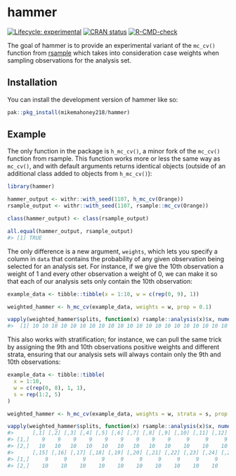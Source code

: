 
<!-- README.md is generated from README.Rmd. Please edit that file -->

# hammer

<!-- badges: start -->

[![Lifecycle:
experimental](https://img.shields.io/badge/lifecycle-experimental-orange.svg)](https://lifecycle.r-lib.org/articles/stages.html#experimental)
[![CRAN
status](https://www.r-pkg.org/badges/version/hammer)](https://CRAN.R-project.org/package=hammer)
[![R-CMD-check](https://github.com/mikemahoney218/hammer/actions/workflows/R-CMD-check.yaml/badge.svg)](https://github.com/mikemahoney218/hammer/actions/workflows/R-CMD-check.yaml)
<!-- badges: end -->

The goal of hammer is to provide an experimental variant of the
`mc_cv()` function from [rsample](https://rsample.tidymodels.org/) which
takes into consideration case weights when sampling observations for the
analysis set.

## Installation

You can install the development version of hammer like so:

``` r
pak::pkg_install(mikemahoney218/hammer)
```

## Example

The only function in the package is `h_mc_cv()`, a minor fork of the
`mc_cv()` function from rsample. This function works more or less the
same way as `mc_cv()`, and with default arguments returns identical
objects (outside of an additional class added to objects from
`h_mc_cv()`):

``` r
library(hammer)

hammer_output <- withr::with_seed(1107, h_mc_cv(Orange))
rsample_output <- withr::with_seed(1107, rsample::mc_cv(Orange))

class(hammer_output) <- class(rsample_output)

all.equal(hammer_output, rsample_output)
#> [1] TRUE
```

The only difference is a new argument, `weights`, which lets you specify
a column in `data` that contains the probability of any given
observation being selected for an analysis set. For instance, if we give
the 10th observation a weight of 1 and every other observation a weight
of 0, we can make it so that each of our analysis sets only contain the
10th observation:

``` r
example_data <- tibble::tibble(x = 1:10, w = c(rep(0, 9), 1))

weighted_hammer <- h_mc_cv(example_data, weights = w, prop = 0.1)

vapply(weighted_hammer$splits, function(x) rsample::analysis(x)$x, numeric(1))
#>  [1] 10 10 10 10 10 10 10 10 10 10 10 10 10 10 10 10 10 10 10 10 10 10 10 10 10
```

This also works with stratification; for instance, we can pull the same
trick by assigning the 9th and 10th observations positive weights and
different strata, ensuring that our analysis sets will always contain
only the 9th and 10th observations:

``` r
example_data <- tibble::tibble(
  x = 1:10, 
  w = c(rep(0, 8), 1, 1), 
  s = rep(1:2, 5)
)

weighted_hammer <- h_mc_cv(example_data, weights = w, strata = s, prop = 0.2)

vapply(weighted_hammer$splits, function(x) rsample::analysis(x)$x, numeric(2))
#>      [,1] [,2] [,3] [,4] [,5] [,6] [,7] [,8] [,9] [,10] [,11] [,12] [,13] [,14]
#> [1,]    9    9    9    9    9    9    9    9    9     9     9     9     9     9
#> [2,]   10   10   10   10   10   10   10   10   10    10    10    10    10    10
#>      [,15] [,16] [,17] [,18] [,19] [,20] [,21] [,22] [,23] [,24] [,25]
#> [1,]     9     9     9     9     9     9     9     9     9     9     9
#> [2,]    10    10    10    10    10    10    10    10    10    10    10
```
